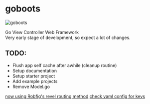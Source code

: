 goboots
=======
![goboots](https://s3.amazonaws.com/gabstv-github/goboots.png)

Go View Controller Web Framework  
Very early stage of development, so expect a lot of changes.

## TODO:
- Flush app self cache after awhile (cleanup routine)
- Setup documentation
- Setup starter project
- Add example projects
- Remove Model.go

[now using Robfig's revel routing method](http://revel.github.io/manual/routing.html)
[check yaml config for keys](http://godoc.org/gopkg.in/yaml.v2)